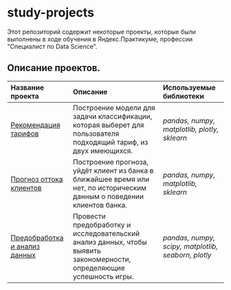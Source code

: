 # study-projects  

Этот репозиторий содержит некоторые проекты, которые были выполнены в ходе обучения в Яндекс.Практикуме, профессии "Специалист по Data Science".  

## Описание проектов.

| Название проекта | Описание | Используемые библиотеки | 
| :---------------------- | :---------------------- | :---------------------- |
| [Рекомендация тарифов](https://github.com/Timur-Sukharev/study-projects/tree/main/recommendation_of_tariffs) | Построение модели для задачи классификации, которая выберет для пользователя подходящий тариф, из двух имеющихся.| *pandas, numpy, matplotlib, plotly, sklearn* |
| [Прогноз оттока клиентов](https://github.com/Timur-Sukharev/study-projects/tree/main/customer%20churn) | Построение прогноза, уйдёт клиент из банка в ближайшее время или нет, по историческим данным о поведении клиентов банка.| *pandas, numpy, matplotlib, sklearn* |
| [Предобработка и анализ данных](https://github.com/Timur-Sukharev/study-projects/tree/main/data_analysis) | Провести предобработку и исследовательский анализ данных, чтобы выявить закономерности, определяющие успешность игры.| *pandas, numpy, scipy, matplotlib, seaborn, plotly* |
